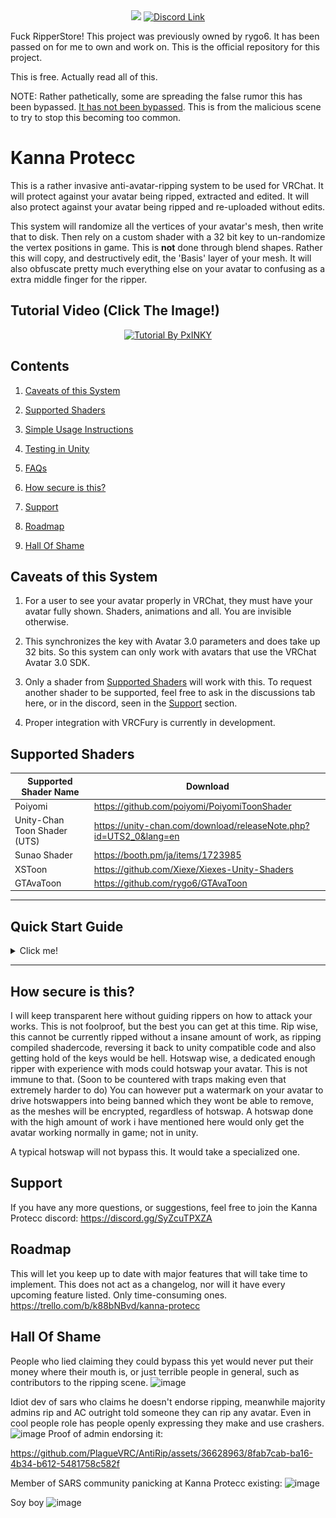 <div align="center">
  <img src="Textures/Titlebar.png" />
  <a href="https://discord.gg/SyZcuTPXZA">
    <img src="Textures/Discord%20Button.png" alt="Discord Link"/>
  </a>
</div>

Fuck RipperStore!
This project was previously owned by rygo6. It has been passed on for me to own and work on.
This is the official repository for this project.

This is free. Actually read all of this.

NOTE: Rather pathetically, some are spreading the false rumor this has been bypassed. [It has not been bypassed](/Readme/FAQ.md). This is from the malicious scene to try to stop this becoming too common.

# Kanna Protecc

This is a rather invasive anti-avatar-ripping system to be used for VRChat. It will protect against your avatar being ripped, extracted and edited. It will also protect against your avatar being ripped and re-uploaded without edits.

This system will randomize all the vertices of your avatar's mesh, then write that to disk. Then rely on a custom shader with a 32 bit key to un-randomize the vertex positions in game. This is <b>not</b> done through blend shapes. Rather this will copy, and destructively edit, the 'Basis' layer of your mesh. It will also obfuscate pretty much everything else on your avatar to confusing as a extra middle finger for the ripper.

## Tutorial Video (Click The Image!)
<div align="center">
  <a href="https://youtu.be/vEXrRBen3NI">
    <img src="https://github.com/BlizzyFox/AntiRip/assets/105831522/aa6ff9c1-ff3b-48b9-9a0c-3f4613a7b640" alt="Tutorial By PxINKY"/>
  </a>
</div>

## Contents

1. [Caveats of this System](#caveats-of-this-system)

1. [Supported Shaders](#supported-shaders)

1. [Simple Usage Instructions](#quick-start-guide)

1. [Testing in Unity](/Readme/ADVANCED.md/#testing-in-unity)

1. [FAQs](/Readme/FAQ.md)

1. [How secure is this?](#how-secure-is-this)

1. [Support](#support)

1. [Roadmap](#roadmap)

1. [Hall Of Shame](#hall-of-shame)

## Caveats of this System

1. For a user to see your avatar properly in VRChat, they must have your avatar fully shown. Shaders, animations and all. You are invisible otherwise.

2. This synchronizes the key with Avatar 3.0 parameters and does take up 32 bits. So this system can only work with avatars that use the VRChat Avatar 3.0 SDK.

3. Only a shader from [Supported Shaders](#supported-shaders) will work with this. To request another shader to be supported, feel free to ask in the discussions tab here, or in the discord, seen in the [Support](#support) section.

4. Proper integration with VRCFury is currently in development. 

## Supported Shaders

| Supported Shader Name  | Download |
| ------------- | ------------- |
| Poiyomi | https://github.com/poiyomi/PoiyomiToonShader |
| Unity-Chan Toon Shader (UTS) | https://unity-chan.com/download/releaseNote.php?id=UTS2_0&lang=en |
| Sunao Shader | https://booth.pm/ja/items/1723985 |
| XSToon | https://github.com/Xiexe/Xiexes-Unity-Shaders |
| GTAvaToon | https://github.com/rygo6/GTAvaToon |

---
## Quick Start Guide

<details>

<summary> Click me! </summary>

### Backup your project before running these operations in case it doesn't work properly and causes difficult to fix, or impossible to fix, changes in your project.

#### Really do it. Close Unity, and make a full clean copy of your entire Unity Project folder. A small percentage of avatars did have odd things in their mesh that just wouldn't work, or could cause errors, and the script could leave some assets in the project in a rather messed up state.

---

### Install Kanna Protecc and a supported shader

1. Ensure you are using latest [VRChat Avatars SDK](https://vrchat.com/).
2. Download the supported shader of your choice from [Supported Shaders](#supported-shaders), and import it into your Unity project.
3. Click ([Download](https://github.com/PlagueVRC/AntiRip/archive/refs/heads/main.zip)). Once downloaded, extract it. Once you have the folder, put that into your assets folder of your unity project.

---

### Prep Your FBX's.

Be sure all of this is set correctly on your FBX's. (Legacy blend shape normals and read/write on too!) 

![Model](Textures/DocSteps0.png)

---

### Setup Kanna Protecc Component.

1. Add the `KannaProteccRoot` component onto the root GameObject of your avatar, next to the `VRCAvatarDescriptor` component.

![Steps 1](Textures/DocSteps1.png)

#### Materials Settings
![Materials](https://github.com/BlizzyFox/AntiRip/assets/105831522/1d5dd771-75e4-47c5-bb17-eed3c87dbafc)

Any additional materials that are used in animations etc that will be applied to an encrypted mesh should be added to 'Additional Materials'. Otherwise they will not be able to display the decoded mesh. Note these are things like material swaps. <b>DO NOT PUT NORMAL NON-ADDITIONAL MATERIALS IN HERE.</b>

Ignored Materials allows you to use a material with a supported shader on a part of your avatar you don't want encrypted. <b> Materials in this list will not be encrypted. Do not add materials to this list that are on parts of your avatar you want to protect. </b>

#### Custom Bit Key Length

You can change the 'BitKeys Length' under 'Debug' settings. This allows users with fewer parameters to spare to still use Kanna Protecc. However know that using a shorter bit key reduces the security of the encryption. Its recommended that you use as large of a 'BitKeys Length' as possible.

#### Obfuscator Settings

![Screenshot 2023-08-30 161535](https://github.com/BlizzyFox/AntiRip/assets/105831522/de527606-253d-4a28-aa9d-40865bdf37f0)

By default Kanna Protecc Obfuscates all objects, parameter names, and animator layers on a user's avatar. Features of VRChat that users may want to take advantage of. Such as contact senders, OSC integrations, etc, often require specific names to be unaltered to maintain functionality.

Kanna Protecc allows for exceptions to be added for renaming. For maximum security only add exceptions for parameters that are required to be unaltered. *Note that contact parameter names not intended to interact with other avatars will function perfectly fine obfuscated. Physbone parameters also function perfectly obfuscated. Neither need to be added to exceptions.*

[Examples for Face tracking and GoGoLoco.](/Readme/ADVANCED.md)


2. Ensure your `VRCAvatarDescriptor` has an AnimatorController specified in the 'FX Playable Layer' slot. Ensure there is also an `Animator` component on this root GameObject, and that its 'Controller' slot points to the same AnimatorController in the 'FX Playable Layer' slot on the `VRCAvatarDescriptor`. 

![Steps 2](Textures/DocSteps2to3.png)

<b>The AnimatorController you specify should not be shared between multiple avatars, Kanna Protecc is going to write states into the controller which will need to be different for different avatars.</b>

3. In the 'Parameters' slot of your `VRCAvatarDescriptor` ensure you have an 'Expression Parameters' object.

![Step 3](Textures/DocSteps4.png)


---

### Delete your old Un-Encrypted Avatar from VRC Backend!

<b>VRC API stores old uploads of your avatar! So if you start uploading an encrypted avatar with an ID that you previously uploaded non-encrypted, it may entirely negate any benefit this provides as rippers can just download an older version that was not encrypted.</b>

1. Go into the VRChat SDK Inspector in the Unity Editor, then under 'Content Manager' find the avatar you wish to protect and delete it entirely from the VRC backend.
2. Go to your current avatar's `Pipeline Manager` component and click the `Detach (Optional)` button so it will generate a new avatar id on upload.

---

### Encrypting and Uploading

1. Ensure any meshes you wish to have encrypted are using a compatible shader, such as Poiyomi.
2. On the `KannaProteccRoot` component click the 'Protecc Avatar' button. This will produce a garbled version of your avatar with '_KannaProteccted' appended to the name. 
![Step 4](Textures/DocStepsG.png)
<b>The mesh appearing scrambled is intended behavior.</b>
3. Go to the VRChat SDK Menu then 'Build and Publish' your avatar which has '_KannaProteccted' appended to the name.

*I found some Poi 8/8.1 materials get into a weird state with Lock/Unlock and Kanna Protecc can't lock them. If you get errors that say something like 'Trying to Inject not-locked shader?!' go to the Poi 8/8.1 material it is complaining about and manually click the Lock/Unlock button to get it out of its weird state.*

---

### Writing Keys

<b>Ensure VRChat is closed! Otherwise when you write keys VRChat may prevent writing!</b>

1. <b>This is important.</b> After upload completes, go to the GameObject of your encrypted avatar. Find the `Pipeline Manager` component and copy it's blueprint ID. Then paste the blueprint ID into the `Pipeline Manager` on the un-encrypted avatar and click 'Attach'.
2. Now on the KannaProteccRoot component click the 'Write Keys' button. This will actually read in and alter the saved 3.0 parameters from your VRChat folder to include the new key so you don't have to enter them in-game. 
3. <b>Ensure no errors came up!. It should popup a success dialogue if it did it correctly. If there were issues make sure the 'Vrc Saved Params Path' actually points to your LocalAvatarData folder.</b>

You only need to run 'Write Keys' once on first setup, or when you change keys. 

<i>If you "Reset Avatar" in game through the 3.0 menu, it will reset your keys and you will need to re-export them with the 'Write Keys' button!</i>

---

### Un-Encrypting, Editing and Re-uploading Your Avatar

If you wish to see your avatar again as normal and not encrypted, or make changes to your avatar: 

1. Click on your original un-encrypted avatar, where "Encrypted" is not in the name; then select Un-Protecc Avatar.

You should now be able to edit your avatar as normal.

<b>Do not upload the avatar without encrypting it!</b>

3. Click 'Protecc Avatar' again. Follow the steps in [Encrypting and uploading](#encrypting-and-uploading)
4. Writing keys should not be necessary unless you genereated new keys.

---

### Testing the Avatar

You can also [test in Unity](/Readme/ADVANCED.md/#testing-in-unity).

---

[Back to Contents](#contents)

</details>

---

## How secure is this?

I will keep transparent here without guiding rippers on how to attack your works. This is not foolproof, but the best you can get at this time. Rip wise, this cannot be currently ripped without a insane amount of work, as ripping compiled shadercode, reversing it back to unity compatible code and also getting hold of the keys would be hell. Hotswap wise, a dedicated enough ripper with experience with mods could hotswap your avatar. This is not immune to that. (Soon to be countered with traps making even that extremely harder to do) You can however put a watermark on your avatar to drive hotswappers into being banned which they wont be able to remove, as the meshes will be encrypted, regardless of hotswap. A hotswap done with the high amount of work i have mentioned here would only get the avatar working normally in game; not in unity.

A typical hotswap will not bypass this. It would take a specialized one.

## Support

If you have any more questions, or suggestions, feel free to join the Kanna Protecc discord:
https://discord.gg/SyZcuTPXZA

## Roadmap

This will let you keep up to date with major features that will take time to implement. This does not act as a changelog, nor will it have every upcoming feature listed. Only time-consuming ones.
https://trello.com/b/k88bNBvd/kanna-protecc

## Hall Of Shame

People who lied claiming they could bypass this yet would never put their money where their mouth is, or just terrible people in general, such as contributors to the ripping scene.
![image](https://github.com/PlagueVRC/AntiRip/assets/36628963/5048a3da-9fcd-4eca-ae7e-f077fcdd574e)

Idiot dev of sars who claims he doesn't endorse ripping, meanwhile majority admins rip and AC outright told someone they can rip any avatar. Even in cool people role has people openly expressing they make and use crashers.
![image](https://github.com/PlagueVRC/AntiRip/assets/36628963/82561d83-3e39-4163-991f-f9ed9162fceb)
Proof of admin endorsing it:

https://github.com/PlagueVRC/AntiRip/assets/36628963/8fab7cab-ba16-4b34-b612-5481758c582f

Member of SARS community panicking at Kanna Protecc existing:
![image](https://github.com/PlagueVRC/AntiRip/assets/36628963/4b24c38b-ae32-44f8-8aa9-937440537507)

Soy boy
![image](https://github.com/PlagueVRC/AntiRip/assets/36628963/5645b5aa-a83e-4f38-a21e-53840fd31f34)